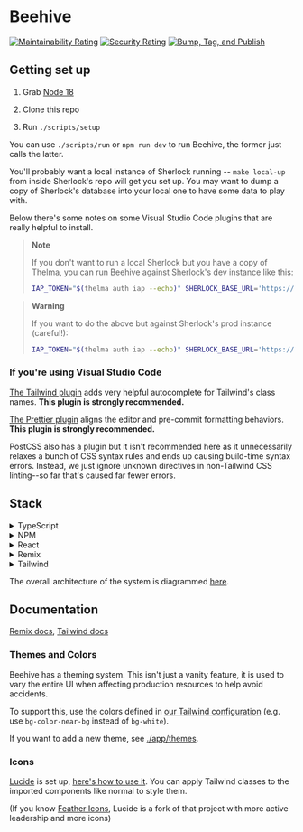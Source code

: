# Beehive

[![Maintainability Rating](https://sonarcloud.io/api/project_badges/measure?project=broadinstitute_beehive&metric=sqale_rating)](https://sonarcloud.io/summary/new_code?id=broadinstitute_beehive)
[![Security Rating](https://sonarcloud.io/api/project_badges/measure?project=broadinstitute_beehive&metric=security_rating)](https://sonarcloud.io/summary/new_code?id=broadinstitute_beehive)
[![Bump, Tag, and Publish](https://github.com/broadinstitute/beehive/actions/workflows/build.yaml/badge.svg)](https://github.com/broadinstitute/beehive/actions/workflows/build.yaml)

## Getting set up

1. Grab [Node 18](https://nodejs.org/en/download)

2. Clone this repo

3. Run `./scripts/setup`

You can use `./scripts/run` or `npm run dev` to run Beehive, the former just calls the latter.

You'll probably want a local instance of Sherlock running -- `make local-up` from inside Sherlock's repo will get you set up. You may want to dump a copy of Sherlock's database into your local one to have some data to play with.

Below there's some notes on some Visual Studio Code plugins that are really helpful to install.

> **Note**
>
> If you don't want to run a local Sherlock but you have a copy of Thelma, you can run Beehive against Sherlock's dev instance like this:
>
> ```bash
> IAP_TOKEN="$(thelma auth iap --echo)" SHERLOCK_BASE_URL='https://sherlock-dev.dsp-devops.broadinstitute.org' npm run dev
> ```

> **Warning**
>
> If you want to do the above but against Sherlock's prod instance (careful!):
>
> ```bash
> IAP_TOKEN="$(thelma auth iap --echo)" SHERLOCK_BASE_URL='https://sherlock.dsp-devops.broadinstitute.org' npm run dev
> ```

### If you're using Visual Studio Code

[The Tailwind plugin](vscode:extension/bradlc.vscode-tailwindcss) adds very helpful autocomplete for Tailwind's class names. **This plugin is strongly recommended.**

[The Prettier plugin](vscode:extension/esbenp.prettier-vscode) aligns the editor and pre-commit formatting behaviors. **This plugin is strongly recommended.**

PostCSS also has a plugin but it isn't recommended here as it unnecessarily relaxes a bunch of CSS syntax rules and ends up causing build-time syntax errors. Instead, we just ignore unknown directives in non-Tailwind CSS linting--so far that's caused far fewer errors.

## Stack

<details>
<summary>
TypeScript
</summary>

We're just building a UI here--we already have a backend that does the business logic, [Sherlock](https://github.com/broadinstitute/sherlock).

We're using TypeScript over JavaScript for many of the same reasons [Terra UI](https://github.com/DataBiosphere/terra-ui) has [considered](https://docs.google.com/document/d/1tX1tGULDnWnWOCzez5WWTSXJFCHxB98rrU07B5u8KNk/edit#heading=h.shrc0akkyq24). In our case, we're starting fresh and the other tooling in this stack has [really good support for it](https://remix.run/docs/en/v1/guides/typescript), so we have fewer downsides to using it.

</details>

<details>
<summary>
NPM
</summary>

We're using NPM over Yarn because NPM is the default and we don't currently have a need to Yarn's extra complexity--we can always move to it later.

</details>

<details>
<summary>
React
</summary>

We're using React because DSP already uses it for [Terra UI](https://github.com/DataBiosphere/terra-ui) and [DUOS UI](https://github.com/DataBiosphere/duos-ui), and we have similar requirements for interactivity--no need to reinvent the wheel.

We use the `tsx` syntax since that's the most common syntax in modern resources online. Files that specifically don't include any inlined React at all can opt to use `ts` to help make that clear. This dovetails nicely with code-splitting hinting to Remix's compiler, resulting in `session.server.ts` vs `clusters.tsx`.

</details>

<details>
<summary>
Remix
</summary>

[Remix](https://remix.run/) is a data loading and rendering framework for React. There's two older, larger competitors, [Gatsby](https://www.gatsbyjs.com/) (which I've used) and [Next](https://nextjs.org/), but they both have gigantic feature sets far beyond what we need. Remix positions itself as a thin layer that just does your site's data loading and rendering [from the server](https://remix.run/docs/en/v1/guides/data-loading), making it super easy to [bring your own actual backend](https://remix.run/docs/en/v1/guides/bff)--exactly what we're doing with [Sherlock](https://github.com/broadinstitute/sherlock).

Another point in favor of Remix over Next is that Remix is essentially [React Router](https://reactrouter.com/en/main) (it's made by the same people) except it loads your data too. This makes a ton of sense for Sherlock specifically because Sherlock's data model is very hierarchical, so hierarchical routes and data-loading from Remix make for very idiomatic source code. [Next plans to add similar functionality in the future](https://nextjs.org/blog/layouts-rfc), but we're building Beehive now, and Remix offers this now.

(We're glossing over a lot here, but the bottom line is that we'll probably use 90%+ of Remix versus maybe 25% of its competitors, and the competitors have more lock-in. Remix saves us from reinventing wheels that we already have from Sherlock or [Identity-Aware Proxy](https://docs.google.com/document/d/1FCVPfCjJMF_ljBTeG6bJwbMUCe52kSsbKWTXCqdO7Nw/edit#heading=h.f25rkrrigwm) while still letting us write, well, React.)

</details>

<details>
<summary>
Tailwind
</summary>

[Tailwind](https://tailwindcss.com/) is a library of utility CSS classes. They have an explanation of why this is [a good idea](https://tailwindcss.com/docs/utility-first) but they're too humble to brag about one of their greatest features: [a documentation site so thorough](https://tailwindcss.com/docs/editor-setup) that we don't all need to memorize CSS or have a thousand tabs open to be able to contribute code to Beehive.

We use Tailwind as a PostCSS plugin along with a few others to help organize files ([import](https://github.com/postcss/postcss-import) and [import-glob](https://github.com/dimitrinicolas/postcss-import-ext-glob)), improve compatibility ([autoprefixer](https://github.com/postcss/autoprefixer)), and lower load times ([cssnano](https://cssnano.co/)); see [postcss.config.js](./postcss.config.js) for more info. Everything in `./styles` ends up in `./app/styles` where [Remix can grab it](https://github.com/dimitrinicolas/postcss-import-ext-glob#example), but working directly with CSS in Beehive is mostly just an escape hatch for when Tailwind can't do something.

</details>

The overall architecture of the system is diagrammed [here](https://lucid.app/lucidchart/0b274518-4e5a-449e-b3bc-19714096d5a4/edit?page=0_0#).

## Documentation

[Remix docs](https://remix.run/docs), [Tailwind docs](https://tailwindcss.com/docs/editor-setup)

### Themes and Colors

Beehive has a theming system. This isn't just a vanity feature, it is used to vary the entire UI when affecting production resources to help avoid accidents.

To support this, use the colors defined in [our Tailwind configuration](./tailwind.config.js) (e.g. use `bg-color-near-bg` instead of `bg-white`).

If you want to add a new theme, see [./app/themes](./app/themes).

### Icons

[Lucide](https://lucide.dev/) is set up, [here's how to use it](https://lucide.dev/docs/lucide-react#how-to-use). You can apply Tailwind classes to the imported components like normal to style them.

(If you know [Feather Icons](https://github.com/feathericons/feather), Lucide is a fork of that project with more active leadership and more icons)

